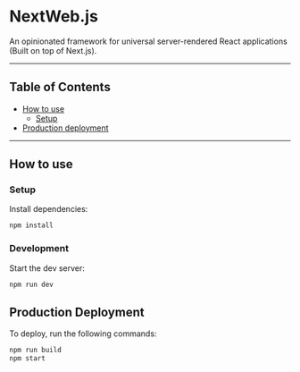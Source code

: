 # NextWeb.js
An opinionated framework for universal server-rendered React applications (Built on top of Next.js).

---

## Table of Contents

<!-- START doctoc -->
- [How to use](#how-to-use)
  - [Setup](#setup)
- [Production deployment](#production-deployment)
<!-- END doctoc -->

---

## How to use

### Setup
Install dependencies:
```bash
npm install
```

### Development
Start the dev server:
```bash
npm run dev
```

## Production Deployment
To deploy, run the following commands:
```bash
npm run build
npm start
```

